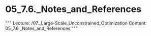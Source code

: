 # 05_7.6._Notes_and_References

"""
Lecture: /07._Large-Scale_Unconstrained_Optimization
Content: 05_7.6._Notes_and_References
"""

